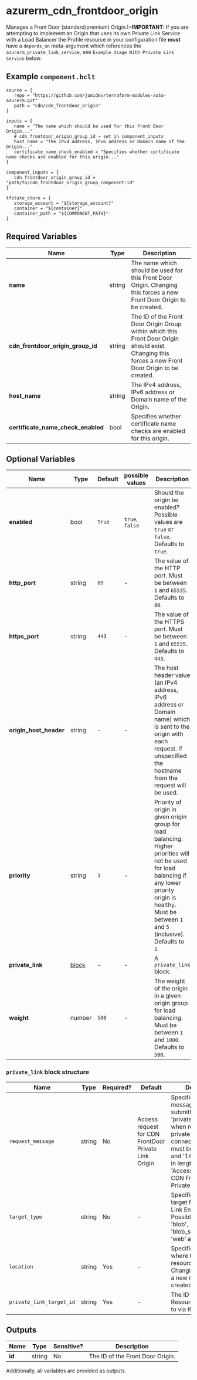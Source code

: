 # azurerm_cdn_frontdoor_origin

Manages a Front Door (standard/premium) Origin.!>**IMPORTANT:** If you are attempting to implement an Origin that uses its own Private Link Service with a Load Balancer the Profile resource in your configuration file **must** have a `depends_on` meta-argument which references the `azurerm_private_link_service`, see `Example Usage With Private Link Service` below.

## Example `component.hclt`

```hcl
source = {
   repo = "https://github.com/jumidev/terraform-modules-auto-azurerm.git"   
   path = "cdn/cdn_frontdoor_origin"   
}

inputs = {
   name = "The name which should be used for this Front Door Origin..."   
   # cdn_frontdoor_origin_group_id → set in component_inputs
   host_name = "The IPv4 address, IPv6 address or Domain name of the Origin..."   
   certificate_name_check_enabled = "Specifies whether certificate name checks are enabled for this origin..."   
}

component_inputs = {
   cdn_frontdoor_origin_group_id = "path/to/cdn_frontdoor_origin_group_component:id"   
}

tfstate_store = {
   storage_account = "${storage_account}"   
   container = "${container}"   
   container_path = "${COMPONENT_PATH}"   
}

```

## Required Variables

| Name | Type |  Description |
| ---- | --------- |  ----------- |
| **name** | string |  The name which should be used for this Front Door Origin. Changing this forces a new Front Door Origin to be created. | 
| **cdn_frontdoor_origin_group_id** | string |  The ID of the Front Door Origin Group within which this Front Door Origin should exist. Changing this forces a new Front Door Origin to be created. | 
| **host_name** | string |  The IPv4 address, IPv6 address or Domain name of the Origin. | 
| **certificate_name_check_enabled** | bool |  Specifies whether certificate name checks are enabled for this origin. | 

## Optional Variables

| Name | Type |  Default  |  possible values |  Description |
| ---- | --------- |  ----------- | ----------- | ----------- |
| **enabled** | bool |  `True`  |  `true`, `false`  |  Should the origin be enabled? Possible values are `true` or `false`. Defaults to `true`. | 
| **http_port** | string |  `80`  |  -  |  The value of the HTTP port. Must be between `1` and `65535`. Defaults to `80`. | 
| **https_port** | string |  `443`  |  -  |  The value of the HTTPS port. Must be between `1` and `65535`. Defaults to `443`. | 
| **origin_host_header** | string |  -  |  -  |  The host header value (an IPv4 address, IPv6 address or Domain name) which is sent to the origin with each request. If unspecified the hostname from the request will be used. | 
| **priority** | string |  `1`  |  -  |  Priority of origin in given origin group for load balancing. Higher priorities will not be used for load balancing if any lower priority origin is healthy. Must be between `1` and `5` (inclusive). Defaults to `1`. | 
| **private_link** | [block](#private_link-block-structure) |  -  |  -  |  A `private_link` block. | 
| **weight** | number |  `500`  |  -  |  The weight of the origin in a given origin group for load balancing. Must be between `1` and `1000`. Defaults to `500`. | 

### `private_link` block structure

| Name | Type | Required? | Default | Description |
| ---- | ---- | --------- | ------- | ----------- |
| `request_message` | string | No | Access request for CDN FrontDoor Private Link Origin | Specifies the request message that will be submitted to the 'private_link_target_id' when requesting the private link endpoint connection. Values must be between '1' and '140' characters in length. Defaults to 'Access request for CDN FrontDoor Private Link Origin'. |
| `target_type` | string | No | - | Specifies the type of target for this Private Link Endpoint. Possible values are 'blob', 'blob_secondary', 'web' and 'sites'. |
| `location` | string | Yes | - | Specifies the location where the Private Link resource should exist. Changing this forces a new resource to be created. |
| `private_link_target_id` | string | Yes | - | The ID of the Azure Resource to connect to via the Private Link. |



## Outputs

| Name | Type | Sensitive? | Description |
| ---- | ---- | --------- | --------- |
| **id** | string | No  | The ID of the Front Door Origin. | 

Additionally, all variables are provided as outputs.
